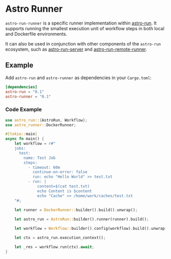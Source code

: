 # Astro Runner

`astro-run-runner` is a specific runner implementation within [astro-run](https://github.com/panghu-huang/astro-run). It supports running the smallest execution unit of workflow steps in both local and Dockerfile environments.

It can also be used in conjunction with other components of the `astro-run` ecosystem, such as [astro-run-server](../astro-run-server) and [astro-run-remote-runner](../astro-run-remote-runner).

## Example

Add `astro-run` and `astro-runner` as dependencies in your `Cargo.toml`:

```toml
[dependencies]
astro-run = "0.1"
astro-runner = "0.1"
```

### Code Example

```rust
use astro_run::{AstroRun, Workflow};
use astro_runner::DockerRunner;

#[tokio::main]
async fn main() {
    let workflow = r#"
    jobs:
      test:
        name: Test Job
        steps:
          - timeout: 60m
            continue-on-error: false
            run: echo "Hello World" >> test.txt
          - run: |
              content=$(cat test.txt)
              echo Content is $content
              echo "Cache" >> /home/work/caches/test.txt
    "#;
    
    let runner = DockerRunner::builder().build().unwrap();

    let astro_run = AstroRun::builder().runner(runner).build();

    let workflow = Workflow::builder().config(workflow).build().unwrap();

    let ctx = astro_run.execution_context();

    let _res = workflow.run(ctx).await;
}
```
